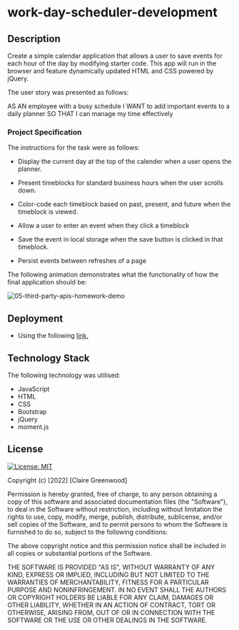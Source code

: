 # work-day-scheduler-development

## Description

Create a simple calendar application that allows a user to save events for each hour of the day by modifying starter code. This app will run in the browser and feature dynamically updated HTML and CSS powered by jQuery.

The user story was presented as follows:

AS AN employee with a busy schedule
I WANT to add important events to a daily planner
SO THAT I can manage my time effectively

### Project Specification

The instructions for the task were as follows:

- Display the current day at the top of the calender when a user opens the planner.


- Present timeblocks for standard business hours when the user scrolls down.


- Color-code each timeblock based on past, present, and future when the timeblock is viewed.


- Allow a user to enter an event when they click a timeblock


- Save the event in local storage when the save button is clicked in that timeblock.


- Persist events between refreshes of a page
    
    
The following animation demonstrates what the functionality of how the final application should be:
    
![05-third-party-apis-homework-demo](https://user-images.githubusercontent.com/118351853/215757451-fd6312d3-ea6d-46a4-a71a-e57bea2e969f.gif)



## Deployment

- Using the following [link.](https://clairegreenwood83.github.io/work-day-scheduler-development/)

## Technology Stack

The following technology was utilised:

- JavaScript
- HTML
- CSS
- Bootstrap
- jQuery
- moment.js

## License

[![License: MIT](https://img.shields.io/badge/License-MIT-yellow.svg)](https://opensource.org/licenses/MIT)

Copyright (c) [2022] [Claire Greenwood]

Permission is hereby granted, free of charge, to any person obtaining a copy of this software and associated documentation files (the "Software"), to deal in the Software without restriction, including without limitation the rights to use, copy, modify, merge, publish, distribute, sublicense, and/or sell copies of the Software, and to permit persons to whom the Software is furnished to do so, subject to the following conditions:

The above copyright notice and this permission notice shall be included in all copies or substantial portions of the Software.

THE SOFTWARE IS PROVIDED "AS IS", WITHOUT WARRANTY OF ANY KIND, EXPRESS OR IMPLIED, INCLUDING BUT NOT LIMITED TO THE WARRANTIES OF MERCHANTABILITY, FITNESS FOR A PARTICULAR PURPOSE AND NONINFRINGEMENT. IN NO EVENT SHALL THE AUTHORS OR COPYRIGHT HOLDERS BE LIABLE FOR ANY CLAIM, DAMAGES OR OTHER LIABILITY, WHETHER IN AN ACTION OF CONTRACT, TORT OR OTHERWISE, ARISING FROM, OUT OF OR IN CONNECTION WITH THE SOFTWARE OR THE USE OR OTHER DEALINGS IN THE SOFTWARE.


